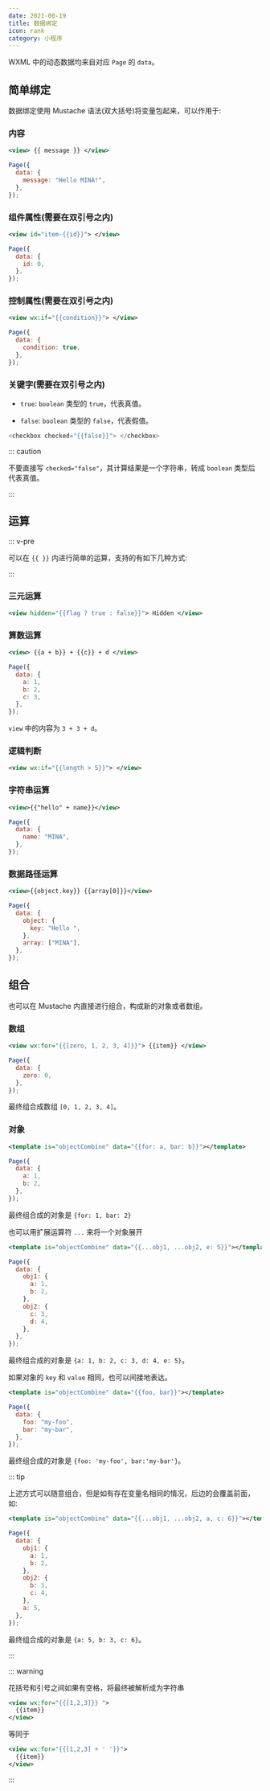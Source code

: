 ```yaml
---
date: 2021-00-19
title: 数据绑定
icon: rank
category: 小程序
---
```


WXML 中的动态数据均来自对应 `Page` 的 `data`。

<!-- more -->

## 简单绑定

数据绑定使用 Mustache 语法(双大括号)将变量包起来，可以作用于:

### 内容

```xml
<view> {{ message }} </view>
```

```js
Page({
  data: {
    message: "Hello MINA!",
  },
});
```

### 组件属性(需要在双引号之内)

```xml
<view id="item-{{id}}"> </view>
```

```js
Page({
  data: {
    id: 0,
  },
});
```

### 控制属性(需要在双引号之内)

```xml
<view wx:if="{{condition}}"> </view>
```

```js
Page({
  data: {
    condition: true,
  },
});
```

### 关键字(需要在双引号之内)

- `true`: `boolean` 类型的 `true`，代表真值。

- `false`: `boolean` 类型的 `false`，代表假值。

```js
<checkbox checked="{{false}}"> </checkbox>
```

::: caution

不要直接写 `checked="false"`，其计算结果是一个字符串，转成 `boolean` 类型后代表真值。

:::

## 运算

::: v-pre

可以在 `{{ }}` 内进行简单的运算，支持的有如下几种方式:

:::

### 三元运算

```xml
<view hidden="{{flag ? true : false}}"> Hidden </view>
```

### 算数运算

```xml
<view> {{a + b}} + {{c}} + d </view>
```

```js
Page({
  data: {
    a: 1,
    b: 2,
    c: 3,
  },
});
```

`view` 中的内容为 `3 + 3 + d`。

### 逻辑判断

```xml
<view wx:if="{{length > 5}}"> </view>
```

### 字符串运算

```xml
<view>{{"hello" + name}}</view>
```

```js
Page({
  data: {
    name: "MINA",
  },
});
```

### 数据路径运算

```xml
<view>{{object.key}} {{array[0]}}</view>
```

```js
Page({
  data: {
    object: {
      key: "Hello ",
    },
    array: ["MINA"],
  },
});
```

## 组合

也可以在 Mustache 内直接进行组合，构成新的对象或者数组。

### 数组

```xml
<view wx:for="{{[zero, 1, 2, 3, 4]}}"> {{item}} </view>
```

```js
Page({
  data: {
    zero: 0,
  },
});
```

最终组合成数组 `[0, 1, 2, 3, 4]`。

### 对象

```xml
<template is="objectCombine" data="{{for: a, bar: b}}"></template>
```

```js
Page({
  data: {
    a: 1,
    b: 2,
  },
});
```

最终组合成的对象是 `{for: 1, bar: 2}`

也可以用扩展运算符 `...` 来将一个对象展开

```xml
<template is="objectCombine" data="{{...obj1, ...obj2, e: 5}}"></template>
```

```js
Page({
  data: {
    obj1: {
      a: 1,
      b: 2,
    },
    obj2: {
      c: 3,
      d: 4,
    },
  },
});
```

最终组合成的对象是 `{a: 1, b: 2, c: 3, d: 4, e: 5}`。

如果对象的 `key` 和 `value` 相同，也可以间接地表达。

```xml
<template is="objectCombine" data="{{foo, bar}}"></template>
```

```js
Page({
  data: {
    foo: "my-foo",
    bar: "my-bar",
  },
});
```

最终组合成的对象是 `{foo: 'my-foo', bar:'my-bar'}`。

::: tip

上述方式可以随意组合，但是如有存在变量名相同的情况，后边的会覆盖前面，如:

```xml
<template is="objectCombine" data="{{...obj1, ...obj2, a, c: 6}}"></template>
```

```js
Page({
  data: {
    obj1: {
      a: 1,
      b: 2,
    },
    obj2: {
      b: 3,
      c: 4,
    },
    a: 5,
  },
});
```

最终组合成的对象是 `{a: 5, b: 3, c: 6}`。

:::

::: warning

花括号和引号之间如果有空格，将最终被解析成为字符串

```xml
<view wx:for="{{[1,2,3]}} ">
  {{item}}
</view>
```

等同于

```xml
<view wx:for="{{[1,2,3] + ' '}}">
  {{item}}
</view>
```

:::

